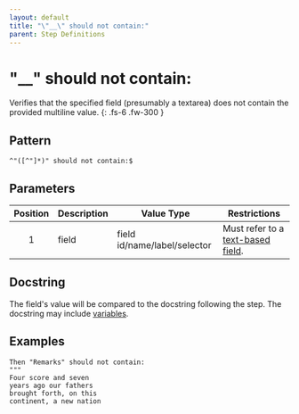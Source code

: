 ```yaml
---
layout: default
title: "\"__\" should not contain:"
parent: Step Definitions
---
```


# "\_\_" should not contain:

Verifies that the specified field (presumably a textarea) does not contain the provided multiline value.
{: .fs-6 .fw-300 }

## Pattern

```
^"([^"]*)" should not contain:$
```

## Parameters

| Position | Description | Value Type                   | Restrictions                                                                             |
| :------: | ----------- | ---------------------------- | ---------------------------------------------------------------------------------------- |
|    1     | field       | field id/name/label/selector | Must refer to a [text-based field]({{site.baseurl}}/field_types.html#text-based-fields). |

## Docstring

The field's value will be compared to the docstring following the step. The docstring may include [variables](../variables.html).

## Examples

```gherkin
Then "Remarks" should not contain:
"""
Four score and seven
years ago our fathers
brought forth, on this
continent, a new nation
```